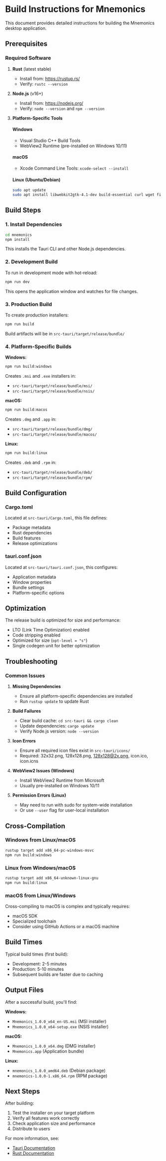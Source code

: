 # Build Instructions for Mnemonics

This document provides detailed instructions for building the Mnemonics desktop application.

## Prerequisites

### Required Software

1. **Rust** (latest stable)
   - Install from: https://rustup.rs/
   - Verify: `rustc --version`

2. **Node.js** (v16+)
   - Install from: https://nodejs.org/
   - Verify: `node --version` and `npm --version`

3. **Platform-Specific Tools**

   #### Windows
   - Visual Studio C++ Build Tools
   - WebView2 Runtime (pre-installed on Windows 10/11)

   #### macOS
   - Xcode Command Line Tools: `xcode-select --install`

   #### Linux (Ubuntu/Debian)
   ```bash
   sudo apt update
   sudo apt install libwebkit2gtk-4.1-dev build-essential curl wget file libxdo-dev libssl-dev libayatana-appindicator3-dev librsvg2-dev
   ```

## Build Steps

### 1. Install Dependencies

```bash
cd mnemonics
npm install
```

This installs the Tauri CLI and other Node.js dependencies.

### 2. Development Build

To run in development mode with hot-reload:

```bash
npm run dev
```

This opens the application window and watches for file changes.

### 3. Production Build

To create production installers:

```bash
npm run build
```

Build artifacts will be in `src-tauri/target/release/bundle/`

### 4. Platform-Specific Builds

**Windows:**
```bash
npm run build:windows
```
Creates `.msi` and `.exe` installers in:
- `src-tauri/target/release/bundle/msi/`
- `src-tauri/target/release/bundle/nsis/`

**macOS:**
```bash
npm run build:macos
```
Creates `.dmg` and `.app` in:
- `src-tauri/target/release/bundle/dmg/`
- `src-tauri/target/release/bundle/macos/`

**Linux:**
```bash
npm run build:linux
```
Creates `.deb` and `.rpm` in:
- `src-tauri/target/release/bundle/deb/`
- `src-tauri/target/release/bundle/rpm/`

## Build Configuration

### Cargo.toml
Located at `src-tauri/Cargo.toml`, this file defines:
- Package metadata
- Rust dependencies
- Build features
- Release optimizations

### tauri.conf.json
Located at `src-tauri/tauri.conf.json`, this configures:
- Application metadata
- Window properties
- Bundle settings
- Platform-specific options

## Optimization

The release build is optimized for size and performance:
- LTO (Link Time Optimization) enabled
- Code stripping enabled
- Optimized for size (`opt-level = "s"`)
- Single codegen unit for better optimization

## Troubleshooting

### Common Issues

1. **Missing Dependencies**
   - Ensure all platform-specific dependencies are installed
   - Run `rustup update` to update Rust

2. **Build Failures**
   - Clear build cache: `cd src-tauri && cargo clean`
   - Update dependencies: `cargo update`
   - Verify Node.js version: `node --version`

3. **Icon Errors**
   - Ensure all required icon files exist in `src-tauri/icons/`
   - Required: 32x32.png, 128x128.png, 128x128@2x.png, icon.ico, icon.icns

4. **WebView2 Issues (Windows)**
   - Install WebView2 Runtime from Microsoft
   - Usually pre-installed on Windows 10/11

5. **Permission Errors (Linux)**
   - May need to run with sudo for system-wide installation
   - Or use `--user` flag for user-local installation

## Cross-Compilation

### Windows from Linux/macOS
```bash
rustup target add x86_64-pc-windows-msvc
npm run build:windows
```

### Linux from Windows/macOS
```bash
rustup target add x86_64-unknown-linux-gnu
npm run build:linux
```

### macOS from Linux/Windows
Cross-compiling to macOS is complex and typically requires:
- macOS SDK
- Specialized toolchain
- Consider using GitHub Actions or a macOS machine

## Build Times

Typical build times (first build):
- Development: 2-5 minutes
- Production: 5-10 minutes
- Subsequent builds are faster due to caching

## Output Files

After a successful build, you'll find:

**Windows:**
- `Mnemonics_1.0.0_x64_en-US.msi` (MSI installer)
- `Mnemonics_1.0.0_x64-setup.exe` (NSIS installer)

**macOS:**
- `Mnemonics_1.0.0_x64.dmg` (DMG installer)
- `Mnemonics.app` (Application bundle)

**Linux:**
- `mnemonics_1.0.0_amd64.deb` (Debian package)
- `mnemonics-1.0.0-1.x86_64.rpm` (RPM package)

## Next Steps

After building:
1. Test the installer on your target platform
2. Verify all features work correctly
3. Check application size and performance
4. Distribute to users

For more information, see:
- [Tauri Documentation](https://tauri.app/)
- [Rust Documentation](https://doc.rust-lang.org/)
